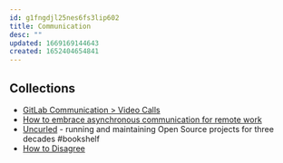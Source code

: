 ```yaml
---
id: g1fngdjl25nes6fs3lip602
title: Communication
desc: ""
updated: 1669169144643
created: 1652404654841
---
```


## Collections

- [GitLab Communication > Video Calls](https://about.gitlab.com/handbook/communication/#video-calls)
- [How to embrace asynchronous communication for remote work](https://about.gitlab.com/company/culture/all-remote/asynchronous/)
- [Uncurled](https://un.curl.dev/) - running and maintaining Open Source projects for three decades #bookshelf
- [How to Disagree](http://www.paulgraham.com/disagree.html)

